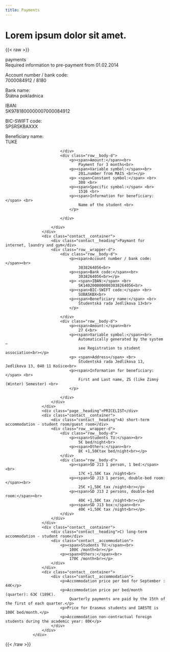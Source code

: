 ```yaml
---
title: Payments
---
```

# Lorem ipsum dolor sit amet.

{{< raw >}}
				<div class="contact__wrapper-about">
					<div class="page__heading">payments</div>
					<div class="contact__container">
						<div class="contact__heading">Required information to pre-payment from 01.02.2014</div>
						<div class="row__wrapper-d">
							<div class="row__body-d">
								<p><span>Account number / bank code:</span><br>
									7000084912 / 8180 <br>
								<p><span>Bank name:</span><br>
									Štátna pokladnica <br></p>
								<p> <span>IBAN:</span> <br>
									SK9781800000007000084912 <br>
								<p><span>BIC-SWIFT code:</span> <br>
									SPSRSKBAXXX <br>
								<p><span>Beneficiary name:</span> <br>
									TUKE <br>
								</p>

							</div>
							<div class="row__body-d">
								<p><span>Amount:</span><br>
									Payment for 3 months<br>
								<p><span>Variable symbol:</span><br>
									201…number from MAIS <br></p>
								<p> <span>Constant symbol:</span> <br>
									308 <br>
								<p><span>Specific symbol:</span> <br>
									1516 <br>
								<p><span>Information for beneficiary:</span> <br>
									Name of the student <br>
								</p>

							</div>

						</div>
					</div>
					<div class="contact__container">
						<div class="contact__heading">Paymant for internet, laundry and gym</div>
						<div class="row__wrapper-d">
							<div class="row__body-d">
								<p><span>Account number / bank code:</span><br>
									3038264056<br>
								<p><span>Bank code:</span><br>
									3038264056<br></p>
								<p> <span>IBAN:</span> <br>
									SK1402000000003038264056<br>
								<p><span>BIC-SWIFT code:</span> <br>
									SUBASKBX<br>
								<p><span>Beneficiary name:</span> <br>
									Študentská rada Jedlíkova 13<br>
								</p>

							</div>
							<div class="row__body-d">
								<p><span>Amount:</span><br>
									27 €<br>
								<p><span>Variable symbol:</span><br>
									Automatically generated by the system –
									see Registration to student association<br></p>
								<p> <span>Address</span> <br>
									Študentská rada Jedlíkova 13, Jedlíkova 13, 040 11 Košice<br>
								<p><span>Information for beneficiary:</span> <br>
									First and Last name, ZS (like Zimný (Winter) Semester) <br>
								</p>

							</div>
						</div>
					</div>
					<div class="page__heading">PRICELIST</div>
					<div class="contact__container">
						<div class="contact__heading">A) short-term accommodation - student room/guest room</div>
						<div class="row__wrapper-d">
							<div class="row__body-d">
								<p><span>Students TU:</span><br>
									5€ bed/night<br>
								<p><span>Others:</span><br>
									8€ +1,50€tax bed/night<br></p>
							</div>
							<div class="row__body-d">
								<p><span>ŠD J13 1 person, 1 bed:</span><br>
									17€ +1,50€ tax /night<br>
								<p><span>ŠD J13 1 person, double-bed room:</span><br>
									25€ +1,50€ tax /night<br></p>
								<p><span>ŠD J13 2 persons, double-bed room:</span><br>
									40€ +1,50€ tax /night<br></p>
								<p><span>ŠD J13 box:</span><br>
									40€ +1,50€ tax /night<br></p>
							</div>
						</div>
					</div>
					<div class="contact__container">
						<div class="contact__heading">C) long-term accommodation - student room</div>
						<div class="contact__accommodation">
							<p><span>Students TU:</span><br>
								100€ /month<br></p>
							<p><span>Others:</span><br>
								170€ /month<br></p>
						</div>
					</div>
					<div class="contact__container">
						<div class="contact__accommodation">
							<p>Accommodation price per bed for September : 44€</p>
							<p>Accommodation price per bed/month (quarter): 63€ (189€).
								Quarterly payments are paid by the 15th of the first of each quarter.</p>
							<p>Price for Erasmus students and IAESTE is 100€ bed/month.</p>
							<p>Accommodation non-contractual foreign students during the academic year: 80€</p>
						</div>
					</div>
				</div>
{{< /raw >}}